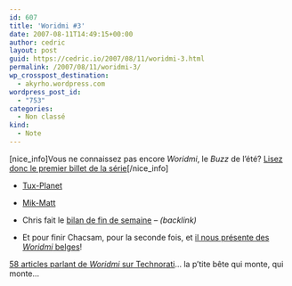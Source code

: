 ```yaml
---
id: 607
title: 'Woridmi #3'
date: 2007-08-11T14:49:15+00:00
author: cedric
layout: post
guid: https://cedric.io/2007/08/11/woridmi-3.html
permalink: /2007/08/11/woridmi-3/
wp_crosspost_destination:
  - akyrho.wordpress.com
wordpress_post_id:
  - "753"
categories:
  - Non classé
kind:
  - Note
---
```

[nice_info]Vous ne connaissez pas encore _Woridmi_, le _Buzz_ de l’été? [Lisez donc le premier billet de la série](/blog/2007/08/09/woridmi/)[/nice_info]

  * [Tux-Planet](http://www.tux-planet.fr/blog/?2006/08/08/180-woridmi)

  * [Mik-Matt](http://www.mik-matt.com/blog/?post/2007/08/11/Woridmi-who-read-me)

  * Chris fait le [bilan de fin de semaine](http://bleebot.com/blog/2007/08/10/woridmi-de-fin-de-semaine/) &#8211; _(backlink)_

  * Et pour finir Chacsam, pour la seconde fois, et [il nous présente des _Woridmi_ belges](http://www.chacsam.be/2007/08/11/quelques-woridmi-en-belgique/)!

[58 articles parlant de _Woridmi_ sur Technorati](http://technorati.com/posts/tag/woridmi)… la p’tite bête qui monte, qui monte…